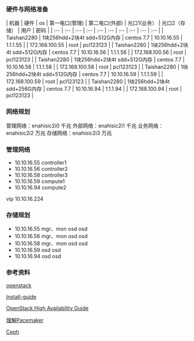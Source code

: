 ### 硬件与网络准备

|   机器    |   硬件    |   os  |   第一电口(管理)    |   第二电口(外部)    |   光口1(业务）    |   光口2（存储）   |   用户    |   密码    |
| :-- | :-- | :-- | :-- | :-- | :-- | :-- | :-- | :-- | :-- |
| Taishan2280 | 1块256hdd+2块4t sdd+512G内存 | centos 7.7 | 10.10.16.55 | 1.1.1.55 | | 172.168.100.55 | root | pcl123123 |
| Taishan2280 | 1块256hdd+2块4t sdd+512G内存 | centos 7.7 | 10.10.16.56 | 1.1.1.56 | | 172.168.100.56 | root | pcl123123 |
| Taishan2280 | 1块256hdd+2块4t sdd+512G内存 | centos 7.7 | 10.10.16.58 | 1.1.1.58 | | 172.168.100.58 | root | pcl123123 |
| Taishan2280 | 1块256hdd+2块4t sdd+512G内存 | centos 7.7 | 10.10.16.59 | 1.1.1.59 | | 172.168.100.59 | root | pcl123123 |
| Taishan2280 | 1块256hdd+2块4t sdd+256G内存 | centos 7.7 | 10.10.16.94 | 1.1.1.94 | | 172.168.100.94 | root | pcl123123 |

### 网络规划

管理网络：enahisic2i0 千兆
外部网络：enahisic2i1 千兆
业务网络：enahisic2i2 万兆
存储网络：enahisic2i3 万兆

### 管理网络

+ 10.10.16.55 controller1
+ 10.10.16.56 controller2
+ 10.10.16.58 controller3
+ 10.10.16.59 compute1
+ 10.10.16.94 compute2

vip 10.10.16.224

### 存储规划

+ 10.10.16.55   mgr、mon osd osd
+ 10.10.16.56   mgr、mon osd osd
+ 10.10.16.58   mgr、mon osd osd
+ 10.10.16.59   osd osd
+ 10.10.16.94   osd osd

### 参考资料

[openstack](https://www.cnblogs.com/netonline/tag/openstack/)

[Install-guide](https://docs.openstack.org/install-guide/)

[OpenStack High Availability Guide](https://docs.openstack.org/ha-guide/index.html)

[理解Pacemaker](http://www.cnblogs.com/sammyliu/p/5025362.html)

[Ceph](http://docs.ceph.com/docs/master/start/intro/)
